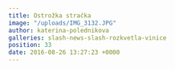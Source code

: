 ```yaml
---
title: Ostrožka stračka
image: "/uploads/IMG_3132.JPG"
author: katerina-polednikova
galleries: slash-news-slash-rozkvetla-vinice
position: 33
date: 2016-08-26 13:27:23 +0000
---
```

